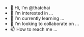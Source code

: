 - 👋 Hi, I’m @thatchai
- 👀 I’m interested in ...
- 🌱 I’m currently learning ...
- 💞️ I’m looking to collaborate on ...
- 📫 How to reach me ...

<!---
thatchai/thatchai is a ✨ special ✨ repository because its `README.md` (this file) appears on your GitHub profile.
You can click the Preview link to take a look at your changes.
--->
